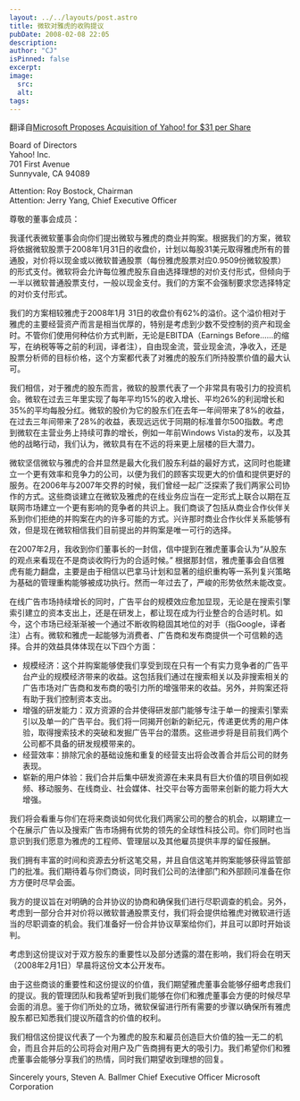 ```yaml
---
layout: ../../layouts/post.astro
title: 微软对雅虎的收购提议
pubDate: 2008-02-08 22:05
description: 
author: "CJ"
isPinned: false
excerpt: 
image:
  src:
  alt:
tags: 
---
```

翻译自[Microsoft Proposes Acquisition of Yahoo! for $31 per Share](https://news.microsoft.com/source/2008/02/01/microsoft-proposes-acquisition-of-yahoo-for-31-per-share/)

Board of Directors  
Yahoo! Inc.  
701 First Avenue  
Sunnyvale, CA 94089

Attention: Roy Bostock, Chairman  
Attention: Jerry Yang, Chief Executive Officer

尊敬的董事会成员：

我谨代表微软董事会向你们提出微软与雅虎的商业并购案。根据我们的方案，微软将依据微软股票于2008年1月31日的收盘价，计划以每股31美元取得雅虎所有的普通股，对价将以现金或以微软普通股票（每份雅虎股票对应0.9509份微软股票）的形式支付。微软将会允许每位雅虎股东自由选择理想的对价支付形式，但倾向于一半以微软普通股票支付，一般以现金支付。我们的方案不会强制要求您选择特定的对价支付形式。

我们的方案相较雅虎于2008年1月 31日的收盘价有62%的溢价。这个溢价相对于雅虎的主要经营资产而言是相当优厚的，特别是考虑到少数不受控制的资产和现金时。不管你们使用何种估价方式判断，无论是EBITDA（Earnings Before……的缩写，在纳税等等之前的利润，译者注），自由现金流，营业现金流，净收入，还是股票分析师的目标价格，这个方案都代表了对雅虎的股东们所持股票价值的最大认可。

我们相信，对于雅虎的股东而言，微软的股票代表了一个非常具有吸引力的投资机会。微软在过去三年里实现了每年平均15%的收入增长、平均26%的利润增长和35%的平均每股分红。微软的股价为它的股东们在去年一年间带来了8%的收益，在过去三年间带来了28%的收益，表现远远优于同期的标准普尔500指数。考虑到微软在主营业务上持续可靠的增长，例如一年前Windows Vista的发布，以及其他的战略行动，我们认为，微软具有在不远的将来更上层楼的巨大潜力。

微软坚信微软与雅虎的合并显然是最大化我们股东利益的最好方式，这同时也能建立一个更有效率和竞争力的公司，以便为我们的顾客实现更大的价值和提供更好的服务。在2006年与2007年交界的时候，我们曾经一起广泛探索了我们两家公司协作的方式。这些商谈建立在微软及雅虎的在线业务应当在一定形式上联合以期在互联网市场建立一个更有影响的竞争者的共识上。我们商谈了包括从商业合作伙伴关系到你们拒绝的并购案在内的许多可能的方式。兴许那时商业合作伙伴关系能够有效，但是现在微软相信我们目前提出的并购案是唯一可行的选择。

在2007年2月，我收到你们董事长的一封信，信中提到在雅虎董事会认为“从股东的观点来看现在不是商谈收购行为的合适时候。” 根据那封信，雅虎董事会自信雅虎有能力翻盘，主要是由于相信以巴拿马计划和显著的组织重构等一系列复兴策略为基础的管理重构能够被成功执行。然而一年过去了，严峻的形势依然未能改变。

在线广告市场持续增长的同时，广告平台的规模效应愈加显现，无论是在搜索引擎索引建立的资本支出上，还是在研发上，都让现在成为行业整合的合适时机。如今，这个市场已经渐渐被一个通过不断收购稳固其地位的对手（指Google，译者注）占有。微软和雅虎一起能够为消费者、广告商和发布商提供一个可信赖的选择。合并的效益具体体现在以下四个方面：

*   规模经济：这个并购案能够使我们享受到现在只有一个有实力竞争者的广告平台产业的规模经济带来的收益。这包括我们通过在搜索相关以及非搜索相关的广告市场对广告商和发布商的吸引力所的增强带来的收益。另外，并购案还将有助于我们控制资本支出。
*   增强的研发能力：双方资源的合并使得研发部门能够专注于单一的搜索引擎索引以及单一的广告平台。我们将一同揭开创新的新纪元，传递更优秀的用户体验，取得搜索技术的突破和发掘广告平台的潜质。这些进步将是目前我们两个公司都不具备的研发规模带来的。
*   经营效率：排除冗余的基础设施和重复的经营支出将会改善合并后公司的财务表现。
*   崭新的用户体验：我们合并后集中研发资源在未来具有巨大价值的项目例如视频、移动服务、在线商业、社会媒体、社交平台等方面带来创新的能力将大大增强。

我们将会看重与你们在将来商谈如何优化我们两家公司的整合的机会，以期建立一个在展示广告以及搜索广告市场拥有优势的领先的全球性科技公司。你们同时也当意识到我们愿意为雅虎的工程师、管理层以及其他雇员提供丰厚的留任报酬。

我们拥有丰富的时间和资源去分析这笔交易，并且自信这笔并购案能够获得监管部门的批准。我们期待着与你们商谈，同时我们公司的法律部门和外部顾问准备在你方方便时尽早会面。

我方的提议旨在对明确的合并协议的协商和确保我们进行尽职调查的机会。另外，考虑到一部分合并对价将以微软普通股票支付，我们将会提供给雅虎对微软进行适当的尽职调查的机会。我们准备好一份合并协议草案给你们，并且可以即时开始谈判。

考虑到这份提议对于双方股东的重要性以及部分透露的潜在影响，我们将会在明天（2008年2月1日）早晨将这份文本公开发布。

由于这些商谈的重要性和这份提议的价值，我们期望雅虎董事会能够仔细考虑我们的提议。我的管理团队和我希望听到我们能够在你们和雅虎董事会方便的时候尽早会面的消息。鉴于你们所处的立场，微软保留进行所有需要的步骤以确保所有雅虎股东都已知悉我们提议所蕴含的价值的权利。

我们相信这份提议代表了一个为雅虎的股东和雇员创造巨大价值的独一无二的机会，而且合并后的公司将会对用户及广告商拥有更大的吸引力。我们希望你们和雅虎董事会能够分享我们的热情，同时我们期望收到理想的回复。

Sincerely yours,
Steven A. Ballmer
Chief Executive Officer
Microsoft Corporation
